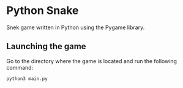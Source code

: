# Python Snake

Snek game written in Python using the Pygame library.

## Launching the game

Go to the directory where the game is located and run the following command:

```
python3 main.py
```
